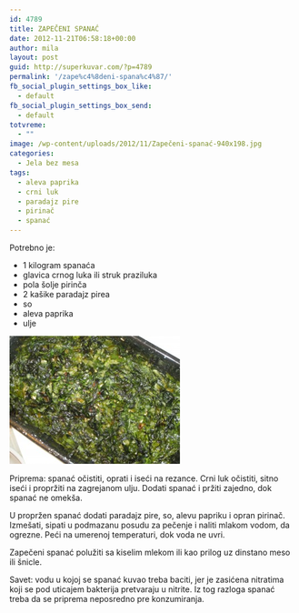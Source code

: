 ```yaml
---
id: 4789
title: ZAPEČENI SPANAĆ
date: 2012-11-21T06:58:18+00:00
author: mila
layout: post
guid: http://superkuvar.com/?p=4789
permalink: '/zape%c4%8deni-spana%c4%87/'
fb_social_plugin_settings_box_like:
  - default
fb_social_plugin_settings_box_send:
  - default
totvreme:
  - ""
image: /wp-content/uploads/2012/11/Zapečeni-spanać-940x198.jpg
categories:
  - Jela bez mesa
tags:
  - aleva paprika
  - crni luk
  - paradajz pire
  - pirinač
  - spanać
---
```

Potrebno je:

  * 1 kilogram spanaća
  * glavica crnog luka ili struk praziluka
  * pola šolje pirinča
  * 2 kašike paradajz pirea
  * so
  * aleva paprika
  * ulje

<img class="alignnone size-medium wp-image-4790" title="Zapečeni spanać" src="/wp-content/uploads/2012/11/Zapečeni-spanać-300x225.jpg" alt="" width="300" height="225" /> 

Priprema: spanać očistiti, oprati i iseći na rezance. Crni luk očistiti, sitno iseći i propržiti na zagrejanom ulju. Dodati spanać i pržiti zajedno, dok spanać ne omekša.

U propržen spanać dodati paradajz pire, so, alevu papriku i opran pirinač. Izmešati, sipati u podmazanu posudu za pečenje i naliti mlakom vodom, da ogrezne. Peći na umerenoj temperaturi, dok voda ne uvri.

Zapečeni spanać polužiti sa kiselim mlekom ili kao prilog uz dinstano meso ili šnicle.

Savet: vodu u kojoj se spanać kuvao treba baciti, jer je zasićena nitratima koji se pod uticajem bakterija pretvaraju u nitrite. Iz tog razloga spanać treba da se priprema neposredno pre konzumiranja.